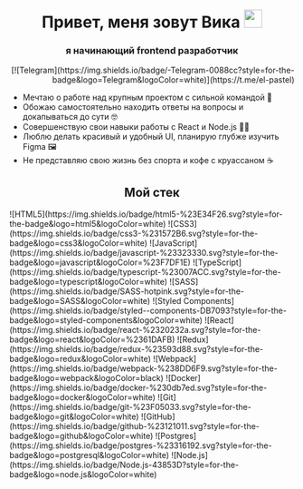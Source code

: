 <h1 align="center">Привет, меня зовут Вика 
  <img src="https://github.com/blackcater/blackcater/raw/main/images/Hi.gif" height="32"/>
</h1>
<h3 align="center">я начинающий frontend разработчик</h3>
<div align="right">
  [![Telegram](https://img.shields.io/badge/-Telegram-0088cc?style=for-the-badge&logo=Telegram&logoColor=white)](https://t.me/el-pastel)
</div>

<ul>
  <li>Мечтаю о работе над крупным проектом с сильной командой 💪</li>
  <li>Обожаю самостоятельно находить ответы на вопросы и докапываться до сути 🤓</li>
  <li>Совершенствую свои навыки работы с React и Node.js 🐱‍💻</li>
  <li>Люблю делать красивый и удобный UI, планирую глубже изучить Figma 🖼️</li>
  <li>Не представляю свою жизнь без спорта и кофе с круассаном ☕</li>
</ul>

<h2 align="center">Мой стек</h2>
![HTML5](https://img.shields.io/badge/html5-%23E34F26.svg?style=for-the-badge&logo=html5&logoColor=white)
![CSS3](https://img.shields.io/badge/css3-%231572B6.svg?style=for-the-badge&logo=css3&logoColor=white)
![JavaScript](https://img.shields.io/badge/javascript-%23323330.svg?style=for-the-badge&logo=javascript&logoColor=%23F7DF1E)
![TypeScript](https://img.shields.io/badge/typescript-%23007ACC.svg?style=for-the-badge&logo=typescript&logoColor=white)
![SASS](https://img.shields.io/badge/SASS-hotpink.svg?style=for-the-badge&logo=SASS&logoColor=white)
![Styled Components](https://img.shields.io/badge/styled--components-DB7093?style=for-the-badge&logo=styled-components&logoColor=white)
![React](https://img.shields.io/badge/react-%2320232a.svg?style=for-the-badge&logo=react&logoColor=%2361DAFB)
![Redux](https://img.shields.io/badge/redux-%23593d88.svg?style=for-the-badge&logo=redux&logoColor=white)
![Webpack](https://img.shields.io/badge/webpack-%238DD6F9.svg?style=for-the-badge&logo=webpack&logoColor=black)
![Docker](https://img.shields.io/badge/docker-%230db7ed.svg?style=for-the-badge&logo=docker&logoColor=white)
![Git](https://img.shields.io/badge/git-%23F05033.svg?style=for-the-badge&logo=git&logoColor=white)
![GitHub](https://img.shields.io/badge/github-%23121011.svg?style=for-the-badge&logo=github&logoColor=white)
![Postgres](https://img.shields.io/badge/postgres-%23316192.svg?style=for-the-badge&logo=postgresql&logoColor=white)
![Node.js](https://img.shields.io/badge/Node.js-43853D?style=for-the-badge&logo=node.js&logoColor=white)
